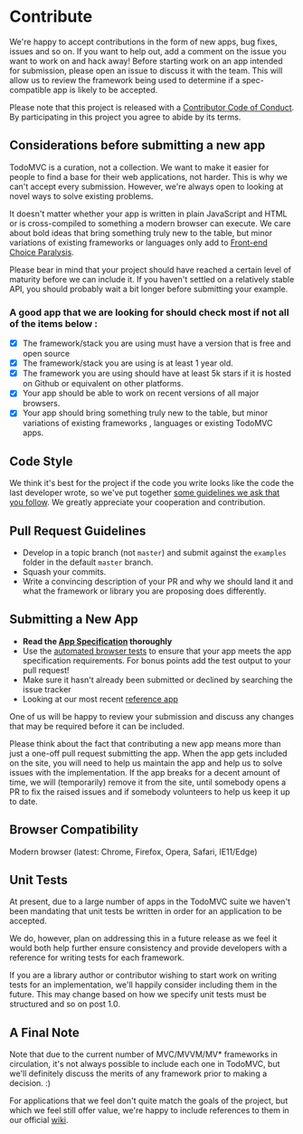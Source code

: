 # Contribute

We're happy to accept contributions in the form of new apps, bug fixes, issues and so on. If you want to help out, add a comment on the issue you want to work on and hack away! Before starting work on an app intended for submission, please open an issue to discuss it with the team. This will allow us to review the framework being used to determine if a spec-compatible app is likely to be accepted.

Please note that this project is released with a [Contributor Code of Conduct](code-of-conduct.md). By participating in this project you agree to abide by its terms.


## Considerations before submitting a new app

TodoMVC is a curation, not a collection. We want to make it easier for people to
find a base for their web applications, not harder. This is why we can't accept
every submission. However, we're always open to looking at novel ways to solve
existing problems.

It doesn't matter whether your app is written in plain JavaScript and HTML or is cross-compiled to
something a modern browser can execute. We care about bold ideas
that bring something truly new to the table, but minor variations of existing
frameworks or languages only add to [Front-end Choice
Paralysis](http://addyosmani.com/blog/front-end-choice-paralysis/).

Please bear in mind that your project should have reached a certain level of
maturity before we can include it. If you haven't settled on a relatively stable
API, you should probably wait a bit longer before submitting your example.

### A good app that we are looking for should check most if not all of the items below :

- [x] The framework/stack you are using must have a version that is free and open source
- [x] The framework/stack you are using is at least 1 year old.
- [x] The framework you are using should have at least 5k stars if it is hosted on Github or equivalent on other platforms.
- [x] Your app should be able to work on recent versions of all major browsers.
- [x] Your app should bring something truly new to the table, but minor variations of existing frameworks , languages or existing TodoMVC apps.

## Code Style

We think it's best for the project if the code you write looks like the code the last developer wrote, so we've put together [some guidelines we ask that you follow](https://github.com/tastejs/todomvc/blob/master/codestyle.md). We greatly appreciate your cooperation and contribution.


## Pull Request Guidelines

- Develop in a topic branch (not `master`) and submit against the `examples` folder in the default `master` branch.
- Squash your commits.
- Write a convincing description of your PR and why we should land it and what the framework or library you are proposing does differently.


## Submitting a New App

- **Read the [App Specification](app-spec.md) thoroughly**
- Use the [automated browser tests](/tests) to ensure that your app meets the app specification requirements. For bonus points add the test output to your pull request!
- Make sure it hasn't already been submitted or declined by searching the issue tracker
- Looking at our most recent [reference app](https://github.com/tastejs/todomvc/tree/master/examples/backbone)

One of us will be happy to review your submission and discuss any changes that may be required before it can be included.

Please think about the fact that contributing a new app means more than just a one-off pull request submitting the app. When the app gets included on the site, you will need to help us maintain the app and help us to solve issues with the implementation.
If the app breaks for a decent amount of time, we will (temporarily) remove it from the site, until somebody opens a PR to fix the raised issues and if somebody volunteers to help us keep it up to date.

## Browser Compatibility

Modern browser (latest: Chrome, Firefox, Opera, Safari, IE11/Edge)


## Unit Tests

At present, due to a large number of apps in the TodoMVC suite we haven't been mandating that unit tests be written in order for an application to be accepted.

We do, however, plan on addressing this in a future release as we feel it would both help further ensure consistency and provide developers with a reference for writing tests for each framework.

If you are a library author or contributor wishing to start work on writing tests for an implementation, we'll happily consider including them in the future. This may change based on how we specify unit tests must be structured and so on post 1.0.


## A Final Note

Note that due to the current number of MVC/MVVM/MV* frameworks in circulation, it's not always possible to include each one in TodoMVC, but we'll definitely discuss the merits of any framework prior to making a decision. :)

For applications that we feel don't quite match the goals of the project, but which we feel still offer value, we're happy to include references to them in our official [wiki](https://github.com/tastejs/todomvc/wiki/Other-implementations).

